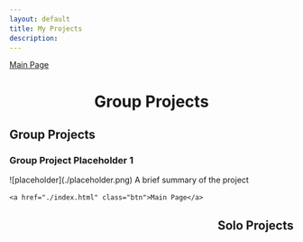 ```yaml
---
layout: default
title: My Projects
description: 
---
```


<p align="center">

<a href="./index.html" class="btn">Main Page</a>

</p>

<h1 style="text-align:center">Group Projects</h1>

## Group Projects

<h3>Group Project Placeholder 1</h3>
![placeholder](./placeholder.png)
A brief summary of the project 

<p align="right">

	<a href="./index.html" class="btn">Main Page</a>

</p>

<h2 style="text-align:right">Solo Projects</h2>

